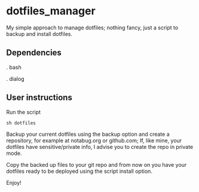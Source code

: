 # dotfiles_manager

My simple approach to manage dotfiles; nothing fancy, just a script to backup and install dotfiles.

## Dependencies

 . bash

 . dialog

## User instructions

Run the script

```
sh dotfiles
```

Backup your current dotfiles using the backup option and create a repository, for example at notabug.org or github.com; If, like mine, your dotfiles have sensitive/private info, I advise you to create the repo in private mode.

Copy the backed up files to your git repo and from now on you have your dotfiles ready to be deployed using the script install option.

Enjoy!
